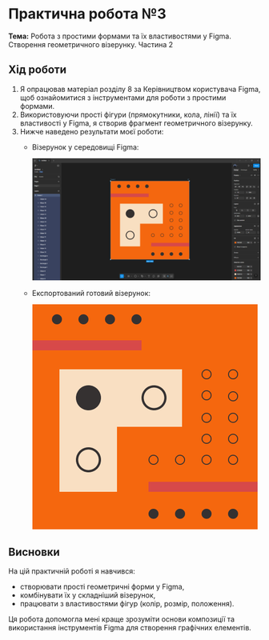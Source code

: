 # Практична робота №3
**Тема:** Робота з простими формами та їх властивостями у Figma. Створення геометричного візерунку. Частина 2

## Хід роботи
1. Я опрацював матеріал розділу 8 за Керівництвом користувача Figma, щоб ознайомитися з інструментами для роботи з простими формами.  
2. Використовуючи прості фігури (прямокутники, кола, лінії) та їх властивості у Figma, я створив фрагмент геометричного візерунку.  
3. Нижче наведено результати моєї роботи:  
   - Візерунок у середовищі Figma:  

     ![Візерунок у Figma](images/pattern_figma.png)  

   - Експортований готовий візерунок:  

     ![Експортований візерунок](images/pattern.png) 

## Висновки
На цій практичній роботі я навчився:
- створювати прості геометричні форми у Figma,  
- комбінувати їх у складніший візерунок,  
- працювати з властивостями фігур (колір, розмір, положення).  

Ця робота допомогла мені краще зрозуміти основи композиції та використання інструментів Figma для створення графічних елементів.
